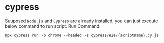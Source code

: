 # cypress
Suuposed `Node.js` and `Cypress` are already installed, you can just execute below command to run script.
Run Command:
```
npx cypress run -b chrome --headed -s cypress/e2e/{scriptname}.cy.js
```
